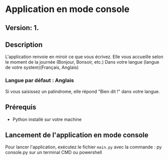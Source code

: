 # Application en mode console

## Version: 1. 

## Description
L'application renvoie en miroir ce que vous écrivez. 
Elle vous accueille selon le moment de la journée (Bonjour, Bonsoir, etc.) 
Dans votre langue (langue de votre system)(Français, Anglais)
 ### Langue par défaut : Anglais

Si vous saisissez un palindrome, elle répond "Bien dit !" dans votre langue.


## Prérequis
- Python installé sur votre machine

## Lancement de l'application en mode console
Pour lancer l'application, exécutez le fichier `main.py` avec la commande : py console.py sur un terminal CMD ou powershell
